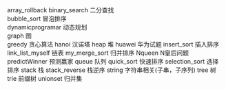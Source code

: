 array_rollback
binary_search       二分查找  
bubble_sort         冒泡排序  
dynamicprogramar    动态规划  
graph               图  
greedy              贪心算法
hanoi               汉诺塔
heap                堆
huawei              华为试题
insert_sort         插入排序
link_list_myself    链表
my_merge_sort       归并排序
Nqueen              N皇后问题
predictWinner       预测赢家
queue               队列
quick_sort          快速排序
selection_sort      选择排序
stack               栈
stack_reverse       栈逆序
string              字符串相关(子串，子序列)
tree                树
trie                前缀树
unionset            归并集